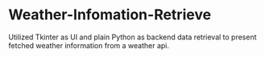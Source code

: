# Weather-Infomation-Retrieve
Utilized Tkinter as UI and plain Python as backend data retrieval to present fetched weather information from a weather api.
